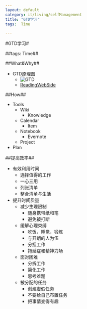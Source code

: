 ```yaml
---
layout: default
category: it/living/selfManagement
title: "GTD学习"
tags:  Time

---
```

#GTD学习#



##tags: Time##



##What&Why##
* GTD原理图
  * ![GTD](http://pic.yupoo.com/qianjigui/CtUtHgqw/4LTWR.jpg)
  * [ReadingWebSide](http://kb.cnblogs.com/page/139579/)



##How##
* Tools
  * Wiki
    * Knowledge
  * Calendar
    * Item
  * Notebook
    * Evernote
  * Project
* Plan



##提高效率##
* 有效利用时间
  * 选择值得的工作
  * 一心三用
  * 列张清单
  * 整合清单与生活
* 提升时间质量
  * 减少生理限制
    * 随身携带纸和笔
    * 避免被打断
  * 缓解心理束缚
    * 吃饭，睡觉，锻炼
    * 与开朗的人为伍
    * 分担工作
    * 拖延症和精神力场
  * 面对困难
    * 分拆工作
    * 简化工作
    * 思考难题
  * 被分配的任务
    * 创建虚假任务
    * 不要给自己布置任务
    * 把事情变得有趣
